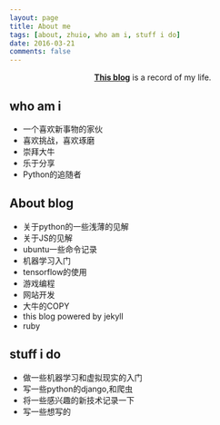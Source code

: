 ```yaml
---
layout: page
title: About me
tags: [about, zhuio, who am i, stuff i do]
date: 2016-03-21
comments: false
---
```


<center><a href="https://zhuio.github.io"><b>This blog</b></a> is a record of my life.</center>

## who am i
* 一个喜欢新事物的家伙
* 喜欢挑战，喜欢琢磨
* 崇拜大牛
* 乐于分享
* Python的追随者

## About blog
* 关于python的一些浅薄的见解
* 关于JS的见解
* ubuntu一些命令记录
* 机器学习入门
* tensorflow的使用
* 游戏编程
* 网站开发
* 大牛的COPY
* this blog powered by jekyll
* ruby

## stuff i do

* 做一些机器学习和虚拟现实的入门
* 写一些python的django,和爬虫
* 将一些感兴趣的新技术记录一下
* 写一些想写的
